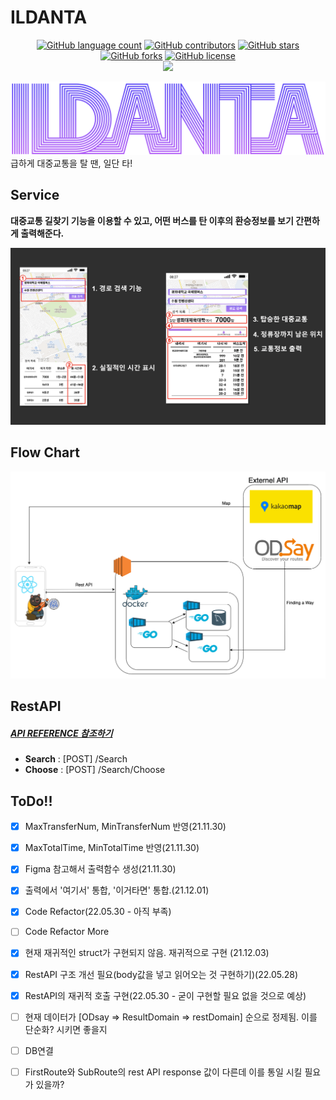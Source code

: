 # ILDANTA

<p align="center">
	<a href="https://https://github.com/donggni0712/ILDANTA/search?l=JavaScript&type=code"><img alt="GitHub language count" src="https://img.shields.io/github/languages/count/donggni0712/ILDANTA"></a>
	<a href="https://github.com/donggni0712/ILDANTA/graphs/contributors"><img alt="GitHub contributors" src="https://img.shields.io/github/contributors/donggni0712/ILDANTA?color=success"></a>
	<a href="https://github.com/donggni0712/ILDANTA/stargazers"><img alt="GitHub stars" src="https://img.shields.io/github/stars/donggni0712/ILDANTA"></a>
	<a href="https://github.com/donggni0712/ILDANTA/network/members"><img alt="GitHub forks" src="https://img.shields.io/github/forks/donggni0712/ILDANTA"></a>
	<a href="https://github.com/donggni0712/ILDANTA/blob/master/LICENSE"><img alt="GitHub license" src="https://img.shields.io/github/license/donggni0712/ILDANTA"></a><br>
    <a href="https://www.youtube.com/watch?v=qoCpZwnwJdk"><img src="https://img.shields.io/youtube/likes/qoCpZwnwJdk?style=social"></a>
  </p>

![LOGO](./DOC/img/LOGO.png)
급하게 대중교통을 탈 땐, 일단 타!

## Service

**대중교통 길찾기 기능을 이용할 수 있고, 어떤 버스를 탄 이후의 환승정보를 보기 간편하게 출력해준다.**

![Service](./DOC/img/ILDANTA_SERVICE.png)

## Flow Chart

![FlowChart](./DOC/img/ILDANTA_FlowChart.png)

## RestAPI

##### [API REFERENCE 참조하기](./BE/README.md#api-reference)

- **Search** : [POST] /Search
- **Choose** : [POST] /Search/Choose

## ToDo!!

- [x] MaxTransferNum, MinTransferNum 반영(21.11.30)
- [x] MaxTotalTime, MinTotalTime 반영(21.11.30)
- [x] Figma 참고해서 출력함수 생성(21.11.30)
- [x] 출력에서 '여기서' 통합, '이거타면' 통합.(21.12.01)
- [x] Code Refactor(22.05.30 - 아직 부족)
- [ ] Code Refactor More
- [x] 현재 재귀적인 struct가 구현되지 않음. 재귀적으로 구현 (21.12.03)
- [x] RestAPI 구조 개선 필요(body값을 넣고 읽어오는 것 구현하기)(22.05.28)
- [x] RestAPI의 재귀적 호출 구현(22.05.30 - 굳이 구현할 필요 없을 것으로 예상)

- [ ] 현재 데이터가 [ODsay => ResultDomain => restDomain] 순으로 정제됨. 이를 단순화? 시키면 좋을지
- [ ] DB연결
- [ ] FirstRoute와 SubRoute의 rest API response 값이 다른데 이를 통일 시킬 필요가 있을까?
